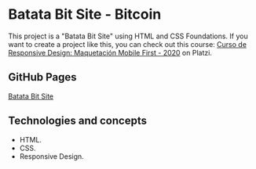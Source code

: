 # Batata Bit Site - Bitcoin

This project is a "Batata Bit Site" using HTML and CSS Foundations. If you want to create a project like this, you can check out this course: [Curso de Responsive Design: Maquetación Mobile First - 2020](https://platzi.com/cursos/mobile-first/) on Platzi.

## GitHub Pages

[Batata Bit Site](https://mauriciojcarrillo.github.io/batata-bit-vanilla-website)

## Technologies and concepts

- HTML.
- CSS.
- Responsive Design.
